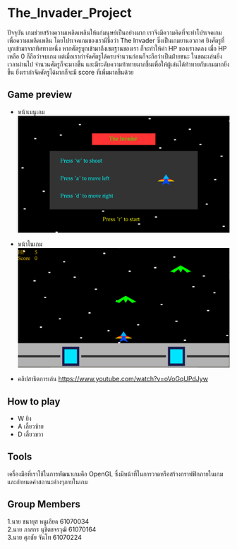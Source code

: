 # The_Invader_Project
ปัจจุบัน เกมช่วยสร้างความเพลิดเพลินให้แก่มนุษย์เป็นอย่างมาก เราจึงมีความคิดที่จะทำโปรเจคเกมเพื่อความเพลิดเพลิน โดยโปรเจคเกมของเรามีชื่อว่า The Invader ซึ่งเป็นเกมยานอวกาศ ยิงศัตรูที่บุกเข้ามาจากทิศทางหนึ่ง หากศัตรูบุกเข้ามาถึงเขตฐานของเรา ก็จะทำให้ค่า HP ของเราลดลง เมื่อ HP เหลือ 0 ก็ถือว่าจบเกม แต่เมื่อเรากำจัดศัตรูได้ครบจำนวนก่อนก็จะถือว่าเป็นฝ่ายชนะ ในขณะเล่นยิ่งเวลาผ่านไป จำนวนศัตรูก็จะมากขึ้น และมีระดับความท้าทายมากขึ้นเพื่อให้ผู้เล่นได้ท้าทายกับเกมมากยิ่งขึ้น ยิ่งเรากำจัดศัตรูได้มากก็จะมี score ที่เพิ่มมากขึ้นด้วย

## Game preview
* หน้าเมนูเกม
![](/image/game.png)

* หน้าในเกม
![](/image/game2.png)

* คลิปสาธิตการเล่น https://www.youtube.com/watch?v=oVoGqUPdJyw

## How to play
* W ยิง
* A เลี้ยวซ้าย
* D เลี้ยวขวา

## Tools
เครื่องมือที่เราใช้ในการพัฒนาเกมคือ OpenGL ซึ่งมีหน้าที่ในการวาดหรือสร้างกราฟฟิกภายในเกมและกำหนดค่าสถานะต่างๆภายในเกม

## Group Members
1.นาย ชนายุส หนูเอียด  61070034 <br />
2.นาย ภาสกร นุชิตขจรวุฒิ  61070164 <br />
3.นาย ศุภชัย จันโท  61070224 <br />
